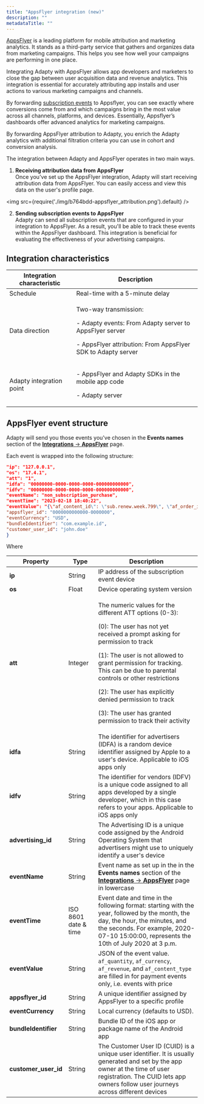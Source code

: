 ```yaml
---
title: "AppsFlyer integration (new)"
description: ""
metadataTitle: ""
---
```


[AppsFlyer](https://www.appsflyer.com/) is a leading platform for mobile attribution and marketing analytics. It stands as a third-party service that gathers and organizes data from marketing campaigns. This helps you see how well your campaigns are performing in one place.

Integrating Adapty with AppsFlyer allows app developers and marketers to close the gap between user acquisition data and revenue analytics. This integration is essential for accurately attributing app installs and user actions to various marketing campaigns and channels.

By forwarding [subscription events](https://docs.adapty.io/docs/events) to Appsflyer, you can see exactly where conversions come from and which campaigns bring in the most value across all channels, platforms, and devices. Essentially, Appsflyer’s dashboards offer advanced analytics for marketing campaigns.

By forwarding AppsFlyer attribution to Adapty, you enrich the Adapty analytics with additional filtration criteria you can use in cohort and conversion analysis.

The integration between Adapty and AppsFlyer operates in two main ways.

1. **Receiving attribution data from AppsFlyer**  
   Once you've set up the AppsFlyer integration, Adapty will start receiving attribution data from AppsFlyer. You can easily access and view this data on the user's profile page.


<img
  src={require('./img/b764bdd-appsflyer_attribution.png').default}
/>





2. **Sending subscription events to AppsFlyer**  
     Adapty can send all subscription events that are configured in your integration to AppsFlyer. As a result, you'll be able to track these events within the AppsFlyer dashboard. This integration is beneficial for evaluating the effectiveness of your advertising campaigns.

## Integration characteristics

| Integration characteristic | Description |
|--------------------------|-----------|
| Schedule | Real-time with a 5-minute delay |
| Data direction | <p>Two-way transmission:</p><p></p><p>- Adapty events: From Adapty server to AppsFlyer server</p><p>- AppsFlyer attribution: From AppsFlyer SDK to Adapty server</p> |
| Adapty integration point | <p>\- AppsFlyer and Adapty SDKs in the mobile app code</p><p></p><p>- Adapty server</p> |


## AppsFlyer event structure

Adapty will send you those events you've chosen in the **Events names** section of the [**Integrations** ->  **AppsFlyer**](https://app.adapty.io/integrations/appsflyer) page.

Each event is wrapped into the following structure:

```json title="title="{""
"ip": "127.0.0.1",
"os": "17.4.1",
"att": "1",
"idfa": "00000000-0000-0000-0000-000000000000",
"idfv": "00000000-0000-0000-0000-000000000000",
"eventName": "non_subscription_purchase",
"eventTime": "2023-02-18 18:40:22",
"eventValue": "{\"af_content_id\": \"sub.renew.week.799\", \"af_order_id\": \"123456789012345\", \"store_country\": \"US\", \"profile_country\": \"US\", \"af_content_type\": \"in_app\", \"af_revenue\": \"0.0000\", \"af_currency\": \"USD\", \"af_quantity\": \"1\"}",
"appsflyer_id": "0000000000000-0000000",
"eventCurrency": "USD",
"bundleIdentifier": "com.example.id",
"customer_user_id": "john.doe"
}
```

Where

| Property | Type | Description |
|--------|----|-----------|
| **ip** | String | IP address of the subscription event device |
| **os** | Float | Device operating system version |
| **att** | Integer | <p>The numeric values for the different ATT options (0-3):</p><p>(0): The user has not yet received a prompt asking for permission to track</p><p>(1): The user is not allowed to grant permission for tracking. This can be due to parental controls or other restrictions</p><p>(2): The user has explicitly denied permission to track</p><p>(3): The user has granted permission to track their activity</p> |
| **idfa** | String | The identifier for advertisers (IDFA) is a random device identifier assigned by Apple to a user's device. Applicable to iOS apps only |
| **idfv** | String | The identifier for vendors (IDFV) is a unique code assigned to all apps developed by a single developer, which in this case refers to your apps. Applicable to iOS apps only |
| **advertising_id** | String | The Advertising ID is a unique code assigned by the Android Operating System that advertisers might use to uniquely identify a user's device |
| **eventName** | String | Event name as set up in the in the **Events names** section of the [**Integrations** ->  **AppsFlyer**](https://app.adapty.io/integrations/appsflyer)   page in lowercase |
| **eventTime** | ISO 8601 date & time | Event date and time in the following format: starting with the year, followed by the month, the day, the hour, the minutes, and the seconds. For example, 2020-07-10 15:00:00, represents the 10th of July 2020 at 3 p.m. |
| **eventValue** | String | JSON of the event value. `af_quantity`, `af_currency`, `af_revenue`, and `af_content_type` are filled in for payment events only, i.e. events with price |
| **appsflyer_id** | String | A unique identifier assigned by AppsFlyer to a specific profile |
| **eventCurrency** | String | Local currency (defaults to USD). |
| **bundleIdentifier** | String | Bundle ID of the iOS app or package name of the Android app |
| **customer_user_id** | String | The Customer User ID (CUID) is a unique user identifier. It is usually generated and set by the app owner at the time of user registration. The CUID lets app owners follow user journeys across different devices |